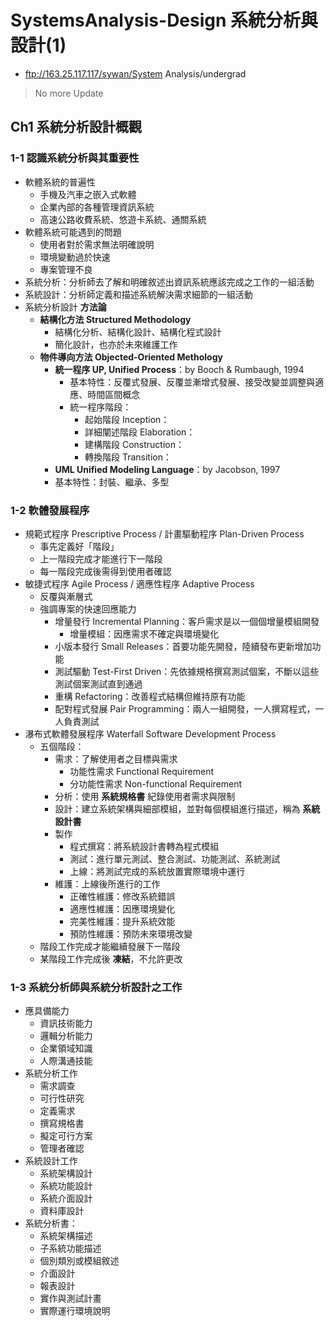 # SystemsAnalysis-Design 系統分析與設計(1) 

+ ftp://163.25.117.117/sywan/System Analysis/undergrad
> No more Update

## Ch1 系統分析設計概觀
### 1-1 認識系統分析與其重要性
- 軟體系統的普遍性
    - 手機及汽車之嵌入式軟體
    - 企業內部的各種管理資訊系統
    - 高速公路收費系統、悠遊卡系統、通關系統
- 軟體系統可能遇到的問題
    - 使用者對於需求無法明確說明
    - 環境變動過於快速
    - 專案管理不良
- 系統分析：分析師去了解和明確敘述出資訊系統應該完成之工作的一組活動
- 系統設計：分析師定義和描述系統解決需求細節的一組活動
- 系統分析設計 **方法論**
    - **結構化方法 Structured Methodology**
        - 結構化分析、結構化設計、結構化程式設計
        - 簡化設計，也亦於未來維護工作
    - **物件導向方法 Objected-Oriented Methology**
        - **統一程序 UP, Unified Process**：by Booch & Rumbaugh, 1994
            - 基本特性：反覆式發展、反覆並漸增式發展、接受改變並調整與適應、時間區間概念
            - 統一程序階段：
                - 起始階段 Inception：
                - 詳細闡述階段 Elaboration：
                - 建構階段 Construction：
                - 轉換階段 Transition：
        - **UML Unified Modeling Language**：by Jacobson, 1997
        - 基本特性：封裝、繼承、多型
### 1-2 軟體發展程序
- 規範式程序 Prescriptive Process / 計畫驅動程序 Plan-Driven Process
    - 事先定義好「階段」
    - 上一階段完成才能進行下一階段
    - 每一階段完成後需得到使用者確認
- 敏捷式程序 Agile Process / 適應性程序 Adaptive Process
    - 反覆與漸層式
    - 強調專案的快速回應能力
        - 增量發行 Incremental Planning：客戶需求是以一個個增量模組開發
            - 增量模組：因應需求不確定與環境變化
        - 小版本發行 Small Releases：首要功能先開發，陸續發布更新增加功能
        - 測試驅動 Test-First Driven：先依據規格撰寫測試個案，不斷以這些測試個案測試直到通過
        - 重構 Refactoring：改善程式結構但維持原有功能
        - 配對程式發展 Pair Programming：兩人一組開發，一人撰寫程式，一人負責測試
- 瀑布式軟體發展程序 Waterfall Software Development Process
    - 五個階段：  
        - 需求：了解使用者之目標與需求
            - 功能性需求 Functional Requirement
            - 分功能性需求 Non-functional Requirement
        - 分析：使用 **系統規格書** 紀錄使用者需求與限制
        - 設計：建立系統架構與細部模組，並對每個模組進行描述，稱為 **系統設計書**
        - 製作
            - 程式撰寫：將系統設計書轉為程式模組
            - 測試：進行單元測試、整合測試、功能測試、系統測試
            - 上線：將測試完成的系統放置實際環境中運行
        - 維護：上線後所進行的工作
            - 正確性維護：修改系統錯誤
            - 適應性維護：因應環境變化
            - 完美性維護：提升系統效能
            - 預防性維護：預防未來環境改變
    - 階段工作完成才能繼續發展下一階段
    - 某階段工作完成後 **凍結**，不允許更改 
### 1-3 系統分析師與系統分析設計之工作
- 應具備能力
    - 資訊技術能力
    - 邏輯分析能力
    - 企業領域知識
    - 人際溝通技能
- 系統分析工作
    - 需求調查
    - 可行性研究
    - 定義需求
    - 撰寫規格書
    - 擬定可行方案
    - 管理者確認
- 系統設計工作
    - 系統架構設計
    - 系統功能設計
    - 系統介面設計
    - 資料庫設計
- 系統分析書：
    - 系統架構描述
    - 子系統功能描述
    - 個別類別或模組敘述
    - 介面設計
    - 報表設計
    - 實作與測試計畫
    - 實際運行環境說明